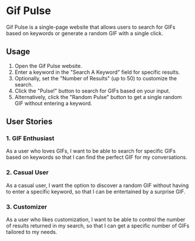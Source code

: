 # Gif Pulse

Gif Pulse is a single-page website that allows users to search for GIFs based on keywords or generate a random GIF with a single click.

## Usage

1. Open the Gif Pulse website.
2. Enter a keyword in the "Search A Keyword" field for specific results.
3. Optionally, set the "Number of Results" (up to 50) to customize the search.
4. Click the "Pulse!" button to search for GIFs based on your input.
5. Alternatively, click the "Random Pulse" button to get a single random GIF without entering a keyword.

## User Stories

### 1. GIF Enthusiast

As a user who loves GIFs, I want to be able to search for specific GIFs based on keywords so that I can find the perfect GIF for my conversations.

### 2. Casual User

As a casual user, I want the option to discover a random GIF without having to enter a specific keyword, so that I can be entertained by a surprise GIF.

### 3. Customizer

As a user who likes customization, I want to be able to control the number of results returned in my search, so that I can get a specific number of GIFs tailored to my needs.
